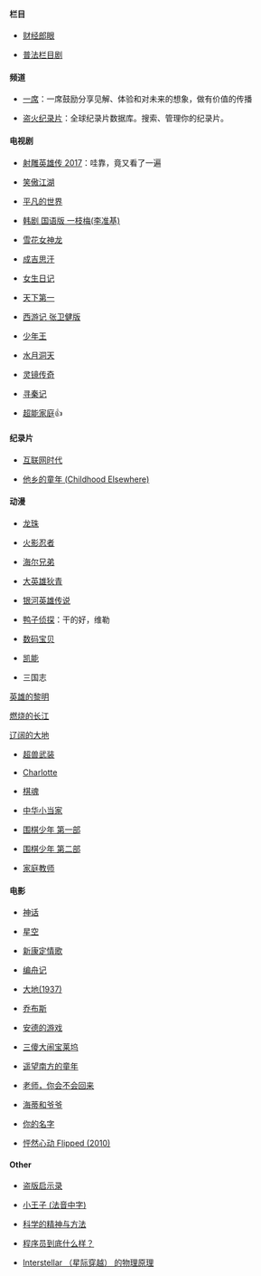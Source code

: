 #### 栏目

- [财经郎眼](http://www.iqiyi.com/a_19rrgu9qmt.html)

- [普法栏目剧](https://www.youtube.com/playlist?list=PL-V-9ZOhCdyBKv-pCS_HdhhV-3JWAVFvy)

#### 频道

- [一席](https://yixi.tv/)：一席鼓励分享见解、体验和对未来的想象，做有价值的传播

- [盗火纪录片](http://www.daofire.com/)：全球纪录片数据库。搜索、管理你的纪录片。

#### 电视剧

- [射雕英雄传 2017](https://www.youtube.com/playlist?list=PLq6IOOMb_NvwKFKzP4pPjS7OOXpXWn6hX)：哇靠，竟又看了一遍

- [笑傲江湖](https://v.youku.com/v_show/id_XNDA3NDU1OTAw.html?spm=a2h1n.8261147.0.0&s=cbff3dac962411de83b1)

- [平凡的世界](https://tv.sohu.com/v/MjAxNTAyMjcvbjQwOTE4NDI0Mi5zaHRtbA==.html)

- [韩剧 国语版 一枝梅(李准基)](https://list.youku.com/albumlist/show/id_23139792.html?spm=a2h0j.11185381.bpmodule-playpage-righttitle.5~H2~A)

- [雪花女神龙](https://www.bilibili.com/video/av23269810)

- [成吉思汗](https://www.youtube.com/playlist?list=PLh3iAetQz33RBtmCBwTGJg8Q_TrkoPToc)

- [女生日记](https://www.youtube.com/playlist?list=PLOhXe6mV1n1vPPTDAiRvMJeQHU8IjBdLh)

- [天下第一](https://list.youku.com/show/id_zcbffdb90962411de83b1.html)

- [西游记 张卫健版](http://list.youku.com/albumlist/show/id_19425309.html)

- [少年王](https://www.youtube.com/watch?v=n65ropgti3w)

- [水月洞天](https://www.youtube.com/playlist?list=PL2FfYhEj_1e7J5_qQSpepeMSUCsBlnf1E)

- [灵镜传奇](https://www.youtube.com/playlist?list=PL2FfYhEj_1e7NyAHiWErrII9M5zqNoOI2)

- [寻秦记](https://v.youku.com/v_show/id_XMjI2NTg3ODM2.html?s=cbfb7c9e962411de83b1)

- [超能家庭](https://www.youtube.com/playlist?list=PLbyZ_rudPmWzCHev9lM9244GswMjaRISs)👍

#### 纪录片

- [互联网时代](https://www.bilibili.com/video/av6164134/)

- [他乡的童年 (Childhood Elsewhere)](http://list.youku.com/show/id_zafcbb5805ec6474eb471.html)

#### 动漫

- [龙珠](https://www.iqiyi.com/v_19rroo8z7w.html#curid=377498400_deddace5919562e700d07d2a620a416c)

- [火影忍者](http://list.youku.com/show/id_zcc001f06962411de83b1.html)

- [海尔兄弟](https://v.youku.com/v_show/id_XNDkzMzAwMzI0.html?spm=a2h0j.11185381.listitem_page1.5~A&&s=013b68a061ae11e0bea1)

- [大英雄狄青](https://v.youku.com/v_show/id_XNDk2NDY0NzQ4.html?s=00a076ba61ae11e0bea1)

- [银河英雄传说](http://v.pptv.com/show/UXMkohCCia8ksqhI.html?&rcc_src=B3)

- [鸭子侦探](https://www.bilibili.com/video/av448258/)：干的好，维勒

- [数码宝贝](https://www.iqiyi.com/v_19rrok50fw.html#curid=385258000_d8c5ec72f5e46a50044239b09d9cc991)

- [凯能](https://www.iqiyi.com/v_19rrfw3jlw.html)

- 三国志

[英雄的黎明](https://www.bilibili.com/video/av23958051/)

[燃烧的长江](https://www.bilibili.com/video/av23958051/?p=2)

[辽阔的大地](https://www.bilibili.com/video/av23958051/?p=3)

- [超兽武装](https://www.youtube.com/watch?v=-ccRTVHI9Q8&list=PLmWEQIlnd1BH_XRfESl9bfkL9WJHITiP2&index=1)

- [Charlotte](http://www.iqiyi.com/a_19rrhb5qhd.html)

- [棋魂](https://list.youku.com/show/id_zcc006556962411de83b1.html)

- [中华小当家](https://v.qq.com/x/cover/7jzjwwtpqo2hilu/z0024gai02c.html)

- [围棋少年 第一部](https://list.youku.com/show/id_z704fd7ccc24311df97c0.html?spm=a2h0j.11185381.bpmodule-playpage-righttitle.5~H2~A)

- [围棋少年 第二部](https://list.youku.com/show/id_z3331249cb72d11e0a046.html?spm=a2h0j.11185381.bpmodule-playpage-righttitle.5~H2~A)

- [家庭教师](https://www.bilibili.com/video/av16458324?p=1)

#### 电影

- [神话](https://v.youku.com/v_show/id_XMjA2OTM3OTk2.html?spm=a2h1n.8261147.0.0)

- [星空](https://so.youku.com/search_video/q_%E6%98%9F%E7%A9%BA?spm=a2ha1.12325017.search.i0https://so.youku.com/search_video/q_%E6%98%9F%E7%A9%BA?spm=a2ha1.12325017.search.i0)

- [新康定情歌](https://v.qq.com/x/cover/g8xn4gxfh0xqc7a/r00273cijfd.html)

- [编舟记](https://v.youku.com/v_show/id_XODg2NzA3NDA4.html?spm=a2h1n.8261147.0.0)

- [大地(1937)](https://v.youku.com/v_show/id_XMTc1MjU4NDg=.html?spm=a2h1n.8251843.0.0&f=2816361)

- [乔布斯](https://v.youku.com/v_show/id_XNjIyMjY4MjM2.html?spm=a2h1n.8261147.0.0)

- [安德的游戏](https://v.youku.com/v_show/id_XNzAzNzE4MzQw.html?spm=a2h1n.8261147.0.0)

- [三傻大闹宝莱坞](https://www.youtube.com/watch?v=oU86xS2b0Wo)

- [遥望南方的童年](https://www.youtube.com/watch?v=J-FYAi92ZsI)

- [老师，你会不会回来](https://www.youtube.com/watch?v=k2ZyinQ8Hs4)

- [海蒂和爷爷](https://www.youtube.com/watch?v=LGcwYeJXE28)

- [你的名字](https://www.iqiyi.com/v_19rr7p4m3k.html?vfm=m_331_dbdy)

- [怦然心动 Flipped (2010)](https://movie.douban.com/subject/3319755/)

#### Other

- [盗版启示录](https://www.youtube.com/watch?v=oIjetBsgYNE&list=WL&index=5&t=0s)

- [小王子 (法音中字)](https://www.youtube.com/watch?v=w3DxgKItquI&list=WL&index=6)

- [科学的精神与方法](http://open.163.com/newview/movie/courseintro?newurl=%2Fspecial%2Fcuvocw%2Fkexuedejingshen.html)

- [程序员到底什么样？](https://www.youtube.com/watch?v=1XXkl6QUfEI&list=PLkjO-gN54obCeceuKS17L7LIEkuEwGFT_&index=2&t=0s)

- [Interstellar （星际穿越） 的物理原理](https://www.youtube.com/watch?v=Zk4TLmzUanA&list=WL&index=6&t=0s)
